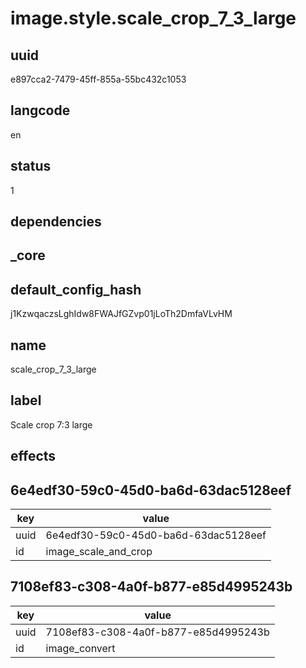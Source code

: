 # image.style.scale_crop_7_3_large

## uuid
e897cca2-7479-45ff-855a-55bc432c1053

## langcode
en

## status
1

## dependencies


## _core

## default_config_hash
j1KzwqaczsLghIdw8FWAJfGZvp01jLoTh2DmfaVLvHM

## name
scale_crop_7_3_large

## label
Scale crop 7:3 large

## effects

## 6e4edf30-59c0-45d0-ba6d-63dac5128eef
|key|value|
|-|-|
|uuid|6e4edf30-59c0-45d0-ba6d-63dac5128eef|
|id|image_scale_and_crop|


## 7108ef83-c308-4a0f-b877-e85d4995243b
|key|value|
|-|-|
|uuid|7108ef83-c308-4a0f-b877-e85d4995243b|
|id|image_convert|

